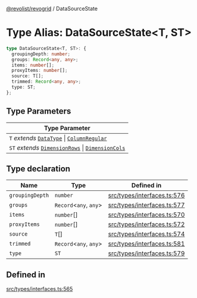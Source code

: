 [@revolist/revogrid](README.md) / DataSourceState

# Type Alias: DataSourceState\<T, ST\>

```ts
type DataSourceState<T, ST>: {
  groupingDepth: number;
  groups: Record<any, any>;
  items: number[];
  proxyItems: number[];
  source: T[];
  trimmed: Record<any, any>;
  type: ST;
};
```

## Type Parameters

| Type Parameter |
| ------ |
| `T` *extends* [`DataType`](TypeAlias.DataType.md) \| [`ColumnRegular`](Interface.ColumnRegular.md) |
| `ST` *extends* [`DimensionRows`](TypeAlias.DimensionRows.md) \| [`DimensionCols`](TypeAlias.DimensionCols.md) |

## Type declaration

| Name | Type | Defined in |
| ------ | ------ | ------ |
| `groupingDepth` | `number` | [src/types/interfaces.ts:576](https://github.com/revolist/revogrid/blob/339b58d64f0e4822db63d040318421d77ef85671/src/types/interfaces.ts#L576) |
| `groups` | `Record`\<`any`, `any`\> | [src/types/interfaces.ts:577](https://github.com/revolist/revogrid/blob/339b58d64f0e4822db63d040318421d77ef85671/src/types/interfaces.ts#L577) |
| `items` | `number`[] | [src/types/interfaces.ts:570](https://github.com/revolist/revogrid/blob/339b58d64f0e4822db63d040318421d77ef85671/src/types/interfaces.ts#L570) |
| `proxyItems` | `number`[] | [src/types/interfaces.ts:572](https://github.com/revolist/revogrid/blob/339b58d64f0e4822db63d040318421d77ef85671/src/types/interfaces.ts#L572) |
| `source` | `T`[] | [src/types/interfaces.ts:574](https://github.com/revolist/revogrid/blob/339b58d64f0e4822db63d040318421d77ef85671/src/types/interfaces.ts#L574) |
| `trimmed` | `Record`\<`any`, `any`\> | [src/types/interfaces.ts:581](https://github.com/revolist/revogrid/blob/339b58d64f0e4822db63d040318421d77ef85671/src/types/interfaces.ts#L581) |
| `type` | `ST` | [src/types/interfaces.ts:579](https://github.com/revolist/revogrid/blob/339b58d64f0e4822db63d040318421d77ef85671/src/types/interfaces.ts#L579) |

## Defined in

[src/types/interfaces.ts:565](https://github.com/revolist/revogrid/blob/339b58d64f0e4822db63d040318421d77ef85671/src/types/interfaces.ts#L565)
